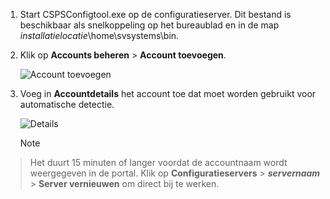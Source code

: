 1. Start CSPSConfigtool.exe op de configuratieserver. Dit bestand is beschikbaar als snelkoppeling op het bureaublad en in de map *installatielocatie*\home\svsystems\bin.
2. Klik op **Accounts beheren** > **Account toevoegen**.

    ![Account toevoegen](./media/site-recovery-add-vcenter-account/credentials1.png)
3. Voeg in **Accountdetails** het account toe dat moet worden gebruikt voor automatische detectie.

    ![Details](./media/site-recovery-add-vcenter-account/credentials2.png)

    > [!Note]
  > Het duurt 15 minuten of langer voordat de accountnaam wordt weergegeven in de portal. Klik op **Configuratieservers** > ***servernaam*** > **Server vernieuwen** om direct bij te werken.


<!--HONumber=Feb17_HO2-->


